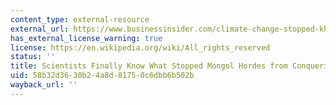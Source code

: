 ```yaml
---
content_type: external-resource
external_url: https://www.businessinsider.com/climate-change-stopped-khan-european-invasion-2016-5
has_external_license_warning: true
license: https://en.wikipedia.org/wiki/All_rights_reserved
status: ''
title: Scientists Finally Know What Stopped Mongol Hordes from Conquering Europe
uid: 58b32d36-30b2-4a8d-8175-0c6dbb6b502b
wayback_url: ''
---
```

